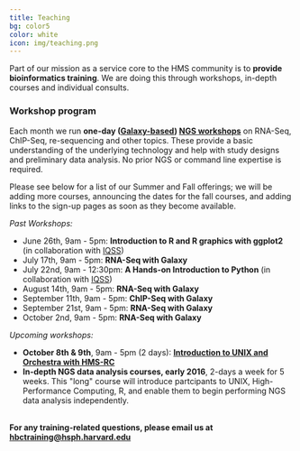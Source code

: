 ```yaml
---
title: Teaching
bg: color5
color: white
icon: img/teaching.png
---
```

Part of our mission as a service core to the HMS community is to **provide bioinformatics training**. We are doing this through workshops, in-depth courses and individual consults.


### Workshop program 

Each month we run **one-day ([Galaxy-based](https://wiki.galaxyproject.org/)) [NGS workshops](http://hbc.github.io/ngs-workshops/)** on RNA-Seq, ChIP-Seq, re-sequencing and other topics. These provide a basic understanding of the underlying technology and help with study designs and preliminary data analysis. No prior NGS or command line expertise is required. 

Please see below for a list of our Summer and Fall offerings; we will be adding more courses, announcing the dates for the fall courses, and adding links to the sign-up pages as soon as they become available.

*Past Workshops:*

* June 26th, 9am - 5pm: **Introduction to R and R graphics with ggplot2** (in collaboration with [IQSS](http://www.iq.harvard.edu/))
* July 17th, 9am - 5pm: **RNA-Seq with Galaxy**
* July 22nd, 9am - 12:30pm: **A Hands-on Introduction to Python** (in collaboration with [IQSS](http://www.iq.harvard.edu/))
* August 14th, 9am - 5pm: **RNA-Seq with Galaxy**
* September 11th, 9am - 5pm: **ChIP-Seq with Galaxy**
* September 21st, 9am - 5pm: **RNA-Seq with Galaxy**
* October 2nd, 9am - 5pm: **RNA-Seq with Galaxy**

*Upcoming workshops:*

* **October 8th & 9th**, 9am - 5pm (2 days): **[Introduction to UNIX and Orchestra with HMS-RC](https://www.eventbrite.com/e/introduction-to-unix-and-orchestra-october-8-9th-tickets-18657092867)**
* **In-depth NGS data analysis courses, early 2016**, 2-days a week for 5 weeks. This "long" course will introduce partcipants to UNIX, High-Performance Computing, R, and enable them to begin performing NGS data analysis independently. 

<br>**For any training-related questions, please email us at [hbctraining@hsph.harvard.edu](mailto:hbctraining@hsph.harvard.edu)**

